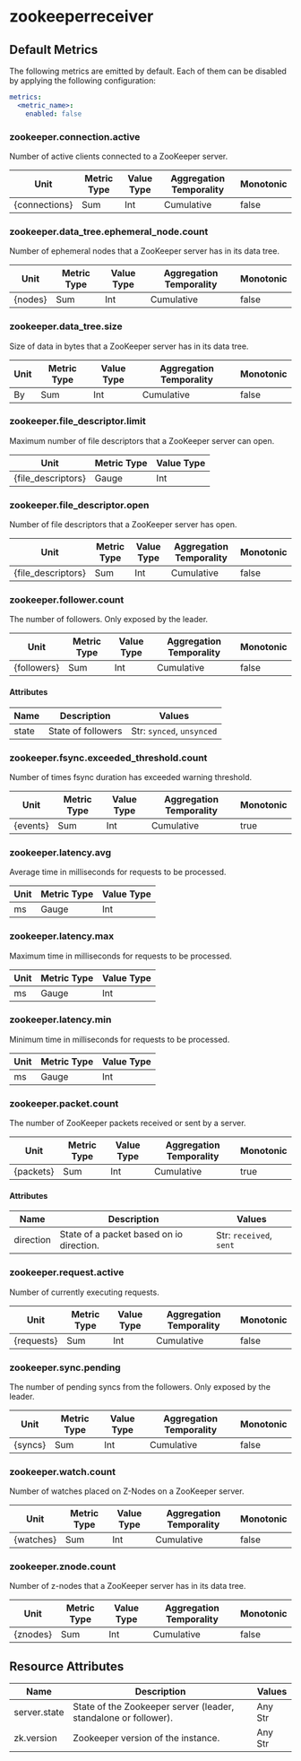 [comment]: <> (Code generated by mdatagen. DO NOT EDIT.)

# zookeeperreceiver

## Default Metrics

The following metrics are emitted by default. Each of them can be disabled by applying the following configuration:

```yaml
metrics:
  <metric_name>:
    enabled: false
```

### zookeeper.connection.active

Number of active clients connected to a ZooKeeper server.

| Unit | Metric Type | Value Type | Aggregation Temporality | Monotonic |
| ---- | ----------- | ---------- | ----------------------- | --------- |
| {connections} | Sum | Int | Cumulative | false |

### zookeeper.data_tree.ephemeral_node.count

Number of ephemeral nodes that a ZooKeeper server has in its data tree.

| Unit | Metric Type | Value Type | Aggregation Temporality | Monotonic |
| ---- | ----------- | ---------- | ----------------------- | --------- |
| {nodes} | Sum | Int | Cumulative | false |

### zookeeper.data_tree.size

Size of data in bytes that a ZooKeeper server has in its data tree.

| Unit | Metric Type | Value Type | Aggregation Temporality | Monotonic |
| ---- | ----------- | ---------- | ----------------------- | --------- |
| By | Sum | Int | Cumulative | false |

### zookeeper.file_descriptor.limit

Maximum number of file descriptors that a ZooKeeper server can open.

| Unit | Metric Type | Value Type |
| ---- | ----------- | ---------- |
| {file_descriptors} | Gauge | Int |

### zookeeper.file_descriptor.open

Number of file descriptors that a ZooKeeper server has open.

| Unit | Metric Type | Value Type | Aggregation Temporality | Monotonic |
| ---- | ----------- | ---------- | ----------------------- | --------- |
| {file_descriptors} | Sum | Int | Cumulative | false |

### zookeeper.follower.count

The number of followers. Only exposed by the leader.

| Unit | Metric Type | Value Type | Aggregation Temporality | Monotonic |
| ---- | ----------- | ---------- | ----------------------- | --------- |
| {followers} | Sum | Int | Cumulative | false |

#### Attributes

| Name | Description | Values |
| ---- | ----------- | ------ |
| state | State of followers | Str: ``synced``, ``unsynced`` |

### zookeeper.fsync.exceeded_threshold.count

Number of times fsync duration has exceeded warning threshold.

| Unit | Metric Type | Value Type | Aggregation Temporality | Monotonic |
| ---- | ----------- | ---------- | ----------------------- | --------- |
| {events} | Sum | Int | Cumulative | true |

### zookeeper.latency.avg

Average time in milliseconds for requests to be processed.

| Unit | Metric Type | Value Type |
| ---- | ----------- | ---------- |
| ms | Gauge | Int |

### zookeeper.latency.max

Maximum time in milliseconds for requests to be processed.

| Unit | Metric Type | Value Type |
| ---- | ----------- | ---------- |
| ms | Gauge | Int |

### zookeeper.latency.min

Minimum time in milliseconds for requests to be processed.

| Unit | Metric Type | Value Type |
| ---- | ----------- | ---------- |
| ms | Gauge | Int |

### zookeeper.packet.count

The number of ZooKeeper packets received or sent by a server.

| Unit | Metric Type | Value Type | Aggregation Temporality | Monotonic |
| ---- | ----------- | ---------- | ----------------------- | --------- |
| {packets} | Sum | Int | Cumulative | true |

#### Attributes

| Name | Description | Values |
| ---- | ----------- | ------ |
| direction | State of a packet based on io direction. | Str: ``received``, ``sent`` |

### zookeeper.request.active

Number of currently executing requests.

| Unit | Metric Type | Value Type | Aggregation Temporality | Monotonic |
| ---- | ----------- | ---------- | ----------------------- | --------- |
| {requests} | Sum | Int | Cumulative | false |

### zookeeper.sync.pending

The number of pending syncs from the followers. Only exposed by the leader.

| Unit | Metric Type | Value Type | Aggregation Temporality | Monotonic |
| ---- | ----------- | ---------- | ----------------------- | --------- |
| {syncs} | Sum | Int | Cumulative | false |

### zookeeper.watch.count

Number of watches placed on Z-Nodes on a ZooKeeper server.

| Unit | Metric Type | Value Type | Aggregation Temporality | Monotonic |
| ---- | ----------- | ---------- | ----------------------- | --------- |
| {watches} | Sum | Int | Cumulative | false |

### zookeeper.znode.count

Number of z-nodes that a ZooKeeper server has in its data tree.

| Unit | Metric Type | Value Type | Aggregation Temporality | Monotonic |
| ---- | ----------- | ---------- | ----------------------- | --------- |
| {znodes} | Sum | Int | Cumulative | false |

## Resource Attributes

| Name | Description | Values |
| ---- | ----------- | ------ |
| server.state | State of the Zookeeper server (leader, standalone or follower). | Any Str |
| zk.version | Zookeeper version of the instance. | Any Str |
